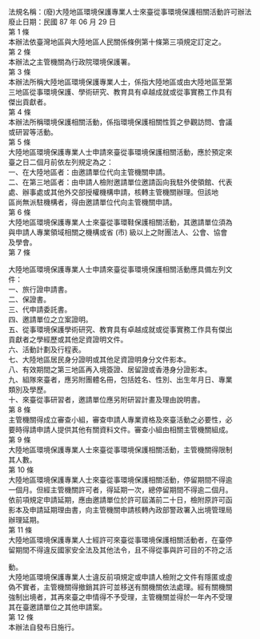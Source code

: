 法規名稱：(廢)大陸地區環境保護專業人士來臺從事環境保護相關活動許可辦法  
廢止日期：民國 87 年 06 月 29 日  
第 1 條  
本辦法依臺灣地區與大陸地區人民關係條例第十條第三項規定訂定之。  
第 2 條  
本辦法之主管機關為行政院環境保護署。  
第 3 條  
本辦法所稱大陸地區環境保護專業人士，係指大陸地區或由大陸地區至第  
三地區從事環境保護、學術研究、教育具有卓越成就或從事實務工作具有  
傑出貢獻者。  
第 4 條  
本辦法所稱環境保護相關活動，係指環境保護相關性質之參觀訪問、會議  
或研習等活動。  
第 5 條  
大陸地區環境保護專業人士申請來臺從事環境保護相關活動，應於預定來  
臺之日二個月前依左列規定為之：  
一、在大陸地區者：由邀請單位代向主管機關申請。  
二、在第三地區者：由申請人檢附邀請單位邀請函向我駐外使領館、代表  
處、辦事處或其他外交部授權機構申請，核轉主管機關辦理。但該地  
區尚無派駐機構者，得由邀請單位代向主管機關申請。  
第 6 條  
大陸地區環境保護專業人士來臺從事環鞋保護相關活動，其邀請單位須為  
與申請人專業領域相關之機構或省 (市) 級以上之財團法人、公會、協會  
及學會。  
第 7 條  


大陸地區環境保護專業人士申請來臺從事環境保護相關活動應具備左列文  
件：  
一、旅行證申請書。  
二、保證書。  
三、代申請委託書。  
四、邀請單位之立案證明。  
五、從事環境保護學術研究、教育具有卓越成就或從事實務工作具有傑出  
貢獻者之學經歷或其他足資證明文件。  
六、活動計劃及行程表。  
七、大陸地區居民身分證明或其他足資證明身分文件影本。  
八、有效期間之第三地區再入境簽證、居留證或香港身分證影本。  
九、組隊來臺者，應另附團體名冊，包括姓名、性別、出生年月日、專業  
類別及學歷。  
十、來臺從事研習者，邀請單位應另附研習計畫及理由說明書。  
第 8 條  
主管機關得成立審查小組，審查申請人專業資格及來臺活動之必要性，必  
要時得請申請人提供其他有關資料文件。審查小組由相關主管機關組成。  
第 9 條  
大陸地區環境保護專業人士來臺從事環境保護相關活動，主管機關得限制  
其人數。  
第 10 條  
大陸地區環境保護專業人士來臺從事環境保護相關活動，停留期間不得逾  
一個月。但經主管機關許可者，得延期一次，總停留期間不得逾二個月。  
依前項規定申請延期，應由邀請單位於許可屆滿前二十日，檢附原許可函  
影本及申請延期理由書，向主管機關申請核轉內政部警政署入出境管理局  
辦理延期。  
第 11 條  
大陸地區環境保護專業人士經許可來臺從事環境保護相關活動者，在臺停  
留期間不得違反國家安全法及其他法令，且不得從事與許可目的不符之活  


動。  
大陸地區環境保護專業人士違反前項規定或申請人檢附之文件有隱匿或虛  
偽不實者，主管機關得撤銷其許可並移送有關機關依法處理。經有關機關  
強制出境者，其再來臺之申情得不予受理，主管機關並得於一年內不受理  
其在臺邀請單位之其他申請案。  
第 12 條  
本辦法自發布日施行。  


